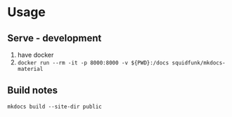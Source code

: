 # Usage

## Serve - development

1. have docker
2. `docker run --rm -it -p 8000:8000 -v ${PWD}:/docs squidfunk/mkdocs-material`

## Build notes

`mkdocs build --site-dir public`
